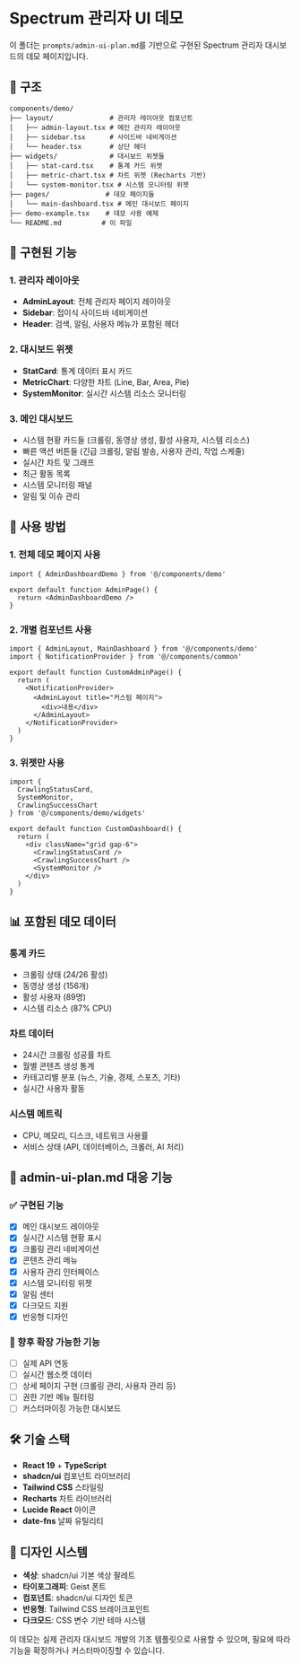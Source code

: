 # Spectrum 관리자 UI 데모

이 폴더는 `prompts/admin-ui-plan.md`를 기반으로 구현된 Spectrum 관리자 대시보드의 데모 페이지입니다.

## 📁 구조

```
components/demo/
├── layout/              # 관리자 레이아웃 컴포넌트
│   ├── admin-layout.tsx # 메인 관리자 레이아웃
│   ├── sidebar.tsx      # 사이드바 네비게이션
│   └── header.tsx       # 상단 헤더
├── widgets/             # 대시보드 위젯들
│   ├── stat-card.tsx    # 통계 카드 위젯
│   ├── metric-chart.tsx # 차트 위젯 (Recharts 기반)
│   └── system-monitor.tsx # 시스템 모니터링 위젯
├── pages/              # 데모 페이지들
│   └── main-dashboard.tsx # 메인 대시보드 페이지
├── demo-example.tsx    # 데모 사용 예제
└── README.md          # 이 파일
```

## 🎨 구현된 기능

### 1. 관리자 레이아웃
- **AdminLayout**: 전체 관리자 페이지 레이아웃
- **Sidebar**: 접이식 사이드바 네비게이션
- **Header**: 검색, 알림, 사용자 메뉴가 포함된 헤더

### 2. 대시보드 위젯
- **StatCard**: 통계 데이터 표시 카드
- **MetricChart**: 다양한 차트 (Line, Bar, Area, Pie)
- **SystemMonitor**: 실시간 시스템 리소스 모니터링

### 3. 메인 대시보드
- 시스템 현황 카드들 (크롤링, 동영상 생성, 활성 사용자, 시스템 리소스)
- 빠른 액션 버튼들 (긴급 크롤링, 알림 발송, 사용자 관리, 작업 스케줄)
- 실시간 차트 및 그래프
- 최근 활동 목록
- 시스템 모니터링 패널
- 알림 및 이슈 관리

## 🚀 사용 방법

### 1. 전체 데모 페이지 사용
```tsx
import { AdminDashboardDemo } from '@/components/demo'

export default function AdminPage() {
  return <AdminDashboardDemo />
}
```

### 2. 개별 컴포넌트 사용
```tsx
import { AdminLayout, MainDashboard } from '@/components/demo'
import { NotificationProvider } from '@/components/common'

export default function CustomAdminPage() {
  return (
    <NotificationProvider>
      <AdminLayout title="커스텀 페이지">
        <div>내용</div>
      </AdminLayout>
    </NotificationProvider>
  )
}
```

### 3. 위젯만 사용
```tsx
import {
  CrawlingStatusCard,
  SystemMonitor,
  CrawlingSuccessChart
} from '@/components/demo/widgets'

export default function CustomDashboard() {
  return (
    <div className="grid gap-6">
      <CrawlingStatusCard />
      <CrawlingSuccessChart />
      <SystemMonitor />
    </div>
  )
}
```

## 📊 포함된 데모 데이터

### 통계 카드
- 크롤링 상태 (24/26 활성)
- 동영상 생성 (156개)
- 활성 사용자 (89명)
- 시스템 리소스 (87% CPU)

### 차트 데이터
- 24시간 크롤링 성공률 차트
- 월별 콘텐츠 생성 통계
- 카테고리별 분포 (뉴스, 기술, 경제, 스포츠, 기타)
- 실시간 사용자 활동

### 시스템 메트릭
- CPU, 메모리, 디스크, 네트워크 사용률
- 서비스 상태 (API, 데이터베이스, 크롤러, AI 처리)

## 🎯 admin-ui-plan.md 대응 기능

### ✅ 구현된 기능
- [x] 메인 대시보드 레이아웃
- [x] 실시간 시스템 현황 표시
- [x] 크롤링 관리 네비게이션
- [x] 콘텐츠 관리 메뉴
- [x] 사용자 관리 인터페이스
- [x] 시스템 모니터링 위젯
- [x] 알림 센터
- [x] 다크모드 지원
- [x] 반응형 디자인

### 🔄 향후 확장 가능한 기능
- [ ] 실제 API 연동
- [ ] 실시간 웹소켓 데이터
- [ ] 상세 페이지 구현 (크롤링 관리, 사용자 관리 등)
- [ ] 권한 기반 메뉴 필터링
- [ ] 커스터마이징 가능한 대시보드

## 🛠️ 기술 스택

- **React 19** + **TypeScript**
- **shadcn/ui** 컴포넌트 라이브러리
- **Tailwind CSS** 스타일링
- **Recharts** 차트 라이브러리
- **Lucide React** 아이콘
- **date-fns** 날짜 유틸리티

## 🎨 디자인 시스템

- **색상**: shadcn/ui 기본 색상 팔레트
- **타이포그래피**: Geist 폰트
- **컴포넌트**: shadcn/ui 디자인 토큰
- **반응형**: Tailwind CSS 브레이크포인트
- **다크모드**: CSS 변수 기반 테마 시스템

이 데모는 실제 관리자 대시보드 개발의 기초 템플릿으로 사용할 수 있으며, 필요에 따라 기능을 확장하거나 커스터마이징할 수 있습니다.